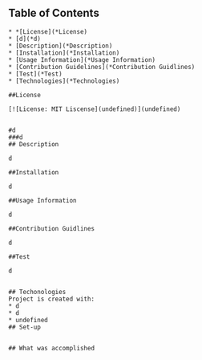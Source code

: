 ## Table of Contents
    * *[License](*License)
    * [d](*d)
    * [Description](*Description)
    * [Installation](*Installation)
    * [Usage Information](*Usage Information)
    * [Contribution Guidelines](*Contribution Guidlines)
    * [Test](*Test)
    * [Technologies](*Technologies)
  
    ##License

    [![License: MIT Liscense](undefined)](undefined)
    

    #d 
    ###d
    ## Description
    
    d

    ##Installation

    d

    ##Usage Information

    d

    ##Contribution Guidlines

    d

    ##Test

    d

    
    ## Techonologies
    Project is created with:
    * d
    * d
    * undefined
    ## Set-up

    
    ## What was accomplished